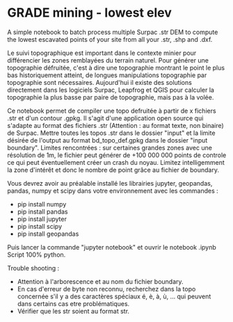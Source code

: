 # GRADE mining - lowest elev
A simple notebook to batch process multiple Surpac .str DEM to compute the lowest escavated points of your site from all your .str, .shp and .dxf.

Le suivi topographique est important dans le contexte minier pour différencier les zones remblayées du terrain naturel. Pour générer une topographie défruitée, c'est à dire une topographie montrant le point le plus bas historiquement atteint, de longues manipulations topographie par topographie sont nécessaires. Aujourd'hui il existe des solutions directement dans les logiciels Surpac, Leapfrog et QGIS pour calculer la topographie la plus basse par paire de topographie, mais pas à la volée.

Ce notebook permet de compiler une topo defruitée à partir de x fichiers .str et d'un contour .gpkg. Il s'agit d'une application open source qui s'adapte au format des fichiers .str (Attention : au format texte, non binaire) de Surpac. Mettre toutes les topos .str dans le dossier "input" et la limite désirée de l'output au format bd_topo_def.gpkg dans le dossier "input boundary". Limites rencontrées : sur certaines grandes zones avec une résolution de 1m, le fichier peut générer de +100 000 000 points de controle ce qui peut éventuellement créer un crash du noyau. Limitez intelligemment la zone d'intérêt et donc le nombre de point grâce au fichier de boundary.

Vous devrez avoir au préalable installé les librairies jupyter, geopandas, pandas, numpy et scipy dans votre environnement avec les commandes :

- pip install numpy
- pip install pandas
- pip install jupyter
- pip install scipy
- pip install geopandas

Puis lancer la commande "jupyter notebook" et ouvrir le notebook .ipynb
Script 100% python.

Trouble shooting :

- Attention à l'arborescence et au nom du fichier boundary.
- En cas d'erreur de byte non reconnu, recherchez dans la topo concernée s'il y a des caractères spéciaux é, è, à, ù, ... qui peuvent dans certains cas etre problématiques.
- Vérifier que les str soient au format str.

